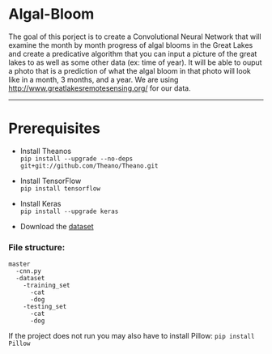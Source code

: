 # Algal-Bloom
The goal of this porject is to create a Convolutional Neural Network that will examine the month by month progress of algal blooms in the Great Lakes and create a predicative algorithm that you can input a picture of the great lakes to as well as some other data (ex: time of year). It will be able to ouput a photo that is a prediction of what the algal bloom in that photo will look like in a month, 3 months, and a year. We are using http://www.greatlakesremotesensing.org/ for our data.

___

# Prerequisites
- Install Theanos  
`pip install --upgrade --no-deps git+git://github.com/Theano/Theano.git`

- Install TensorFlow  
`pip install tensorflow`

- Install Keras  
`pip install --upgrade keras`

- Download the [dataset](https://drive.google.com/open?id=1XaFM8BJFligrqeQdE-_5Id0V_SubJAZe)

### File structure:
```
master
  -cnn.py
  -dataset
    -training_set
      -cat
      -dog
    -testing_set
      -cat
      -dog
```
If the project does not run you may also have to install Pillow:
`pip install Pillow`
